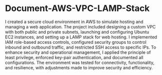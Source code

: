 # Document-AWS-VPC-LAMP-Stack
I created a secure cloud environment in AWS to simulate hosting and managing a web application. The project included designing a custom VPC with both public and private subnets, launching and configuring Ubuntu EC2 instances, and setting up a LAMP stack for web hosting. I implemented IAM role-based access controls, configured security groups to control inbound and outbound traffic, and restricted SSH access to specific IPs. To enhance security and operational management, I applied the principle of least privilege, enforced key-pair authentication, and documented all configurations. The environment was tested for connectivity, functionality, and resilience, with adjustments made to improve security and efficiency.
